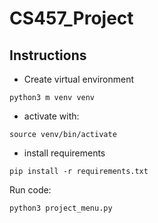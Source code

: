 # CS457_Project


## Instructions

- Create virtual environment

```
python3 m venv venv
```

- activate with:

```
source venv/bin/activate
```

- install requirements

```
pip install -r requirements.txt
```

Run code:

```
python3 project_menu.py
```



